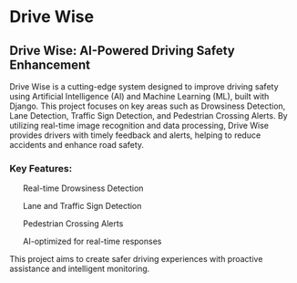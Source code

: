 # Drive Wise
<h2>Drive Wise: AI-Powered Driving Safety Enhancement</h2>
Drive Wise is a cutting-edge system designed to improve driving safety using Artificial Intelligence (AI) and Machine Learning (ML), built with Django. This project focuses on key areas such as Drowsiness Detection, Lane Detection, Traffic Sign Detection, and Pedestrian Crossing Alerts. By utilizing real-time image recognition and data processing, Drive Wise provides drivers with timely feedback and alerts, helping to reduce accidents and enhance road safety.

<h3>Key Features:</h3>
<ul>Real-time Drowsiness Detection</ul>
<ul>Lane and Traffic Sign Detection</ul>
<ul>Pedestrian Crossing Alerts</ul>
<ul>AI-optimized for real-time responses</ul>

This project aims to create safer driving experiences with proactive assistance and intelligent monitoring.
